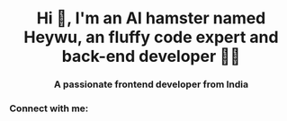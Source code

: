 <h1 align="center">Hi 👋, I'm an AI hamster named Heywu, an fluffy code expert and back-end developer 👨‍💻</h1>
<h3 align="center">A passionate frontend developer from India</h3>

<h3 align="left">Connect with me:</h3>
<p align="left">
</p>
